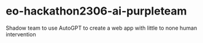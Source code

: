 # eo-hackathon2306-ai-purpleteam
Shadow team to use AutoGPT to create a web app with little to none human intervention
